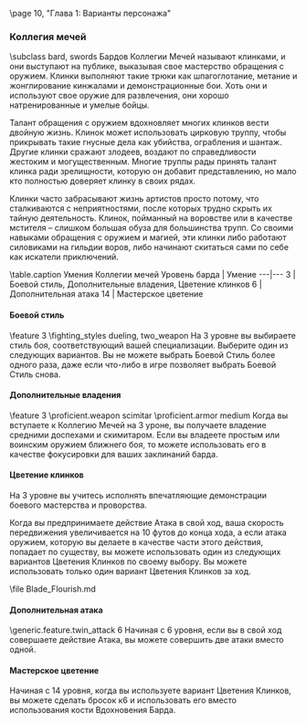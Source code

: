 \page 10, "Глава 1: Варианты персонажа"
### Коллегия мечей
\subclass bard, swords
Бардов Коллегии Мечей называют клинками, и они выступают на публике, выказывая свое мастерство обращения с оружием. Клинки выполняют такие трюки как шпагоглотание, метание и жонглирование кинжалами и демонстрационные бои. Хоть они и используют свое оружие для развлечения, они хорошо натренированные и умелые бойцы.

Талант обращения с оружием вдохновляет многих клинков вести двойную жизнь. Клинок может использовать цирковую труппу, чтобы прикрывать такие гнусные дела как убийства, ограбления и шантаж. Другие клинки сражают злодеев, воздают по справедливости жестоким и могущественным. Многие труппы рады принять талант клинка ради зрелищности, которую он добавит представлению, но мало кто полностью доверяет клинку в своих рядах.

Клинки часто забрасывают жизнь артистов просто потому, что сталкиваются с неприятностями, после которых трудно скрыть их тайную деятельность. Клинок, пойманный на воровстве или в качестве мстителя – слишком большая обуза для большинства трупп. Со своими навыками обращения с оружием и магией, эти клинки либо работают силовиками на гильдии воров, либо начинают скитаться сами по себе как искатели приключений.

\table.caption Умения Коллегии мечей
Уровень барда | Умение
---|---
3 | Боевой стиль, Дополнительные владения,
Цветение клинков
6 | Дополнительная атака
14 | Мастерское цветение

#### Боевой стиль
\feature 3
\fighting_styles dueling, two_weapon
На 3 уровне вы выбираете стиль боя, соответствующий вашей специализации. Выберите один из следующих вариантов. Вы не можете выбрать Боевой Стиль более одного раза, даже если что-либо в игре позволяет выбрать Боевой Стиль снова.

#### Дополнительные владения
\feature 3
\proficient.weapon scimitar
\proficient.armor medium
Когда вы вступаете к Коллегию Мечей на 3 уроне, вы получаете владение средними доспехами и скимитаром.
Если вы владеете простым или воинским оружием ближнего боя, то можете использовать его в качестве фокусировки для ваших заклинаний барда.

#### Цветение клинков
На 3 уровне вы учитесь исполнять впечатляющие демонстрации боевого мастерства и проворства.

Когда вы предпринимаете действие Атака в свой ход, ваша скорость передвижения увеличивается на 10 футов до конца хода, а если атака оружием, которую вы делаете в качестве части этого действия, попадает по существу, вы можете использовать один из следующих вариантов Цветения Клинков по своему выбору. Вы можете использовать только один вариант Цветения Клинков за ход.

\file Blade_Flourish.md

#### Дополнительная атака
\generic.feature.twin_attack 6
Начиная с 6 уровня, если вы в свой ход совершаете действие Атака, вы можете совершить две атаки вместо одной.

#### Мастерское цветение
Начиная с 14 уровня, когда вы используете вариант Цветения Клинков, вы можете сделать бросок к6 и использовать его вместо использования кости Вдохновения Барда.
